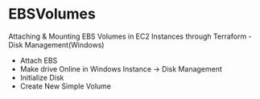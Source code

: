 # EBSVolumes
Attaching & Mounting EBS Volumes in EC2 Instances through Terraform - Disk Management(Windows)

* Attach EBS 
* Make drive Online in Windows Instance -> Disk Management
* Initialize Disk
* Create New Simple Volume

